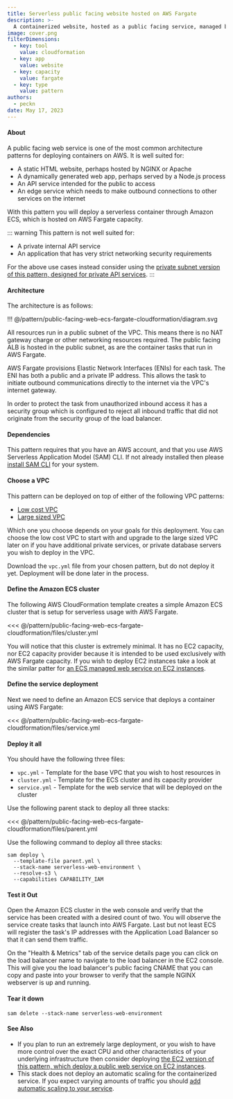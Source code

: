 ```yaml
---
title: Serverless public facing website hosted on AWS Fargate
description: >-
  A containerized website, hosted as a public facing service, managed by ECS, hosted on serverless AWS Fargate capacity
image: cover.png
filterDimensions:
  - key: tool
    value: cloudformation
  - key: app
    value: website
  - key: capacity
    value: fargate
  - key: type
    value: pattern
authors:
  - peckn
date: May 17, 2023
---
```


#### About

A public facing web service is one of the most common architecture patterns for deploying containers on AWS. It is well suited for:

- A static HTML website, perhaps hosted by NGINX or Apache
- A dynamically generated web app, perhaps served by a Node.js process
- An API service intended for the public to access
- An edge service which needs to make outbound connections to other services on the internet

With this pattern you will deploy a serverless container through Amazon ECS, which is hosted on AWS Fargate capacity.

::: warning
This pattern is not well suited for:

- A private internal API service
- An application that has very strict networking security requirements

For the above use cases instead consider using the [private subnet version of this pattern, designed for private API services](public-facing-api-ecs-fargate-cloudformation).
:::

#### Architecture

The architecture is as follows:

!!! @/pattern/public-facing-web-ecs-fargate-cloudformation/diagram.svg

All resources run in a public subnet of the VPC. This means there is no NAT gateway charge or other networking resources required. The public facing ALB is hosted in the public subnet, as are the container tasks that run in AWS Fargate.

AWS Fargate provisions Elastic Network Interfaces (ENIs) for each task. The ENI has both a public and a private IP address. This allows the task to initiate outbound communications directly to the internet via the VPC's internet gateway.

In order to protect the task from unauthorized inbound access it has a security group which is configured to reject all inbound traffic that did not originate from the security group of the load balancer.

#### Dependencies

This pattern requires that you have an AWS account, and that you use AWS Serverless Application Model (SAM) CLI. If not already installed then please [install SAM CLI](https://docs.aws.amazon.com/serverless-application-model/latest/developerguide/install-sam-cli.html) for your system.

#### Choose a VPC

This pattern can be deployed on top of either of the following VPC patterns:

- [Low cost VPC](/low-cost-vpc-amazon-ecs-cluster)
- [Large sized VPC](/large-vpc-for-amazon-ecs-cluster)

Which one you choose depends on your goals for this deployment. You can choose the low cost VPC to start with and upgrade to the large sized VPC later on if you have additional private services, or private database servers you wish to deploy in the VPC.

Download the `vpc.yml` file from your chosen pattern, but do not deploy it yet. Deployment will be done later in the process.

#### Define the Amazon ECS cluster

The following AWS CloudFormation template creates a simple Amazon ECS cluster that is setup for serverless usage with AWS Fargate.

<<< @/pattern/public-facing-web-ecs-fargate-cloudformation/files/cluster.yml

You will notice that this cluster is extremely minimal. It has no EC2 capacity, nor EC2 capacity provider because it is intended to be used exclusively with AWS Fargate capacity. If you wish to deploy EC2 instances take a look at the similar patter for [an ECS managed web service on EC2 instances](/public-facing-web-ecs-ec2-cloudformation).

#### Define the service deployment

Next we need to define an Amazon ECS service that deploys a container using AWS Fargate:

<<< @/pattern/public-facing-web-ecs-fargate-cloudformation/files/service.yml

#### Deploy it all

You should have the following three files:

- `vpc.yml` - Template for the base VPC that you wish to host resources in
- `cluster.yml` - Template for the ECS cluster and its capacity provider
- `service.yml` - Template for the web service that will be deployed on the cluster

Use the following parent stack to deploy all three stacks:

<<< @/pattern/public-facing-web-ecs-fargate-cloudformation/files/parent.yml

Use the following command to deploy all three stacks:

```shell
sam deploy \
  --template-file parent.yml \
  --stack-name serverless-web-environment \
  --resolve-s3 \
  --capabilities CAPABILITY_IAM
```

#### Test it Out

Open the Amazon ECS cluster in the web console and verify that the service has been created with a desired count of two. You will observe the service create tasks that launch into AWS Fargate. Last but not least ECS will register the task's IP addresses with the Application Load Balancer so that it can send them traffic.

On the "Health & Metrics" tab of the service details page you can click on the load balancer name to navigate to the load balancer in the EC2 console. This will give you the load balancer's public facing CNAME that you can copy and paste into your browser to verify that the sample NGINX webserver is up and running.

#### Tear it down

```shell
sam delete --stack-name serverless-web-environment
```

#### See Also

- If you plan to run an extremely large deployment, or you wish to have more control over the exact CPU and other characteristics of your underlying infrastructure then consider deploying [the EC2 version of this pattern, which deploy a public web service on EC2 instances](/public-facing-web-ecs-ec2-cloudformation).
- This stack does not deploy an automatic scaling for the containerized service. If you expect varying amounts of traffic you should [add automatic scaling to your service](/scale-ecs-service-cloudformation).